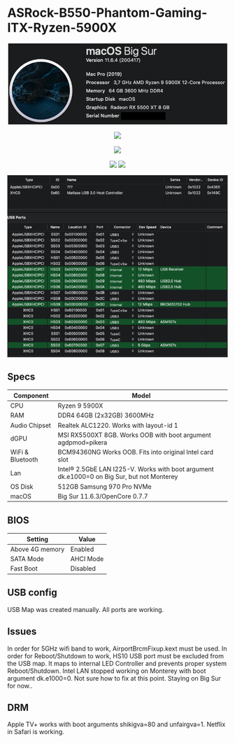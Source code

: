 # ASRock-B550-Phantom-Gaming-ITX-Ryzen-5900X
 <p align="center">
  <img src="Docs/AboutThisMac.png" align=center">
 </p>
 <p align="center">
  <img src="Docs/PCI.png" align=center">
 </p>
  <p align="center">
  <img src="Docs/Geekbench.png" align=center">
 </p>
   <p align="center">
  <img src="Docs/CinebenchSingle.png" align=center">
  <img src="Docs/CinebenchMulti.png" align=center">
 </p>
   <p align="center">
  <img src="Docs/Hackintool-USB.png" align=center">
 </p>
 
 ## Specs
| **Component** | **Model** |
| ------------- | --------- |
| CPU | Ryzen 9 5900X |
| RAM | DDR4 64GB (2x32GB) 3600MHz |
| Audio Chipset | Realtek ALC1220. Works with layout-id 1 |
| dGPU | MSI RX5500XT 8GB. Works OOB with boot argument agdpmod=pikera |
| WiFi & Bluetooth | BCM94360NG Works OOB. Fits into original Intel card slot |
| Lan |  Intel® 2.5GbE LAN I225-V. Works with boot argument dk.e1000=0 on Big Sur, but not Monterey |
| OS Disk | 512GB Samsung 970 Pro NVMe |
| macOS | Big Sur 11.6.3/OpenCore 0.7.7 |

## BIOS
| **Setting** | **Value** |
| ------------- | --------- |
| Above 4G memory | Enabled |
| SATA Mode | AHCI Mode |
| Fast Boot | Disabled |

## USB config
USB Map was created manually. All ports are working.

## Issues
In order for 5GHz wifi band to work, AirportBrcmFixup.kext must be used.
In order for Reboot/Shutdown to work, HS10 USB port must be excluded from the USB map. It maps to internal LED Controller and prevents proper system Reboot/Shutdown.
Intel LAN stopped working on Monterey with boot argument dk.e1000=0. Not sure how to fix at this point. Staying on Big Sur for now..

## DRM
Apple TV+ works with boot arguments shikigva=80 and unfairgva=1. Netflix in Safari is working.